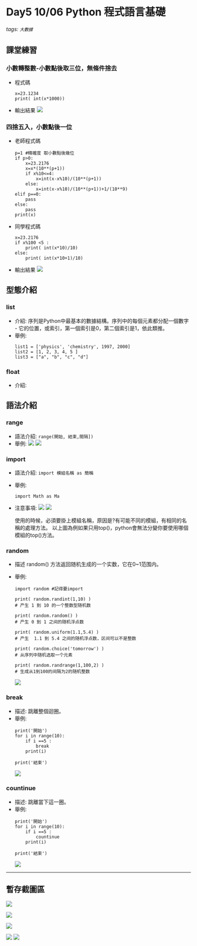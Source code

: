 # Day5 10/06 Python 程式語言基礎
###### tags: `大數據` 

## 課堂練習
### 小數轉整數-小數點後取三位，無條件捨去
* 程式碼
    ```
    x=23.1234
    print( int(x*1000))
    ```
* 輸出結果
    ![](https://i.imgur.com/mhTfKkK.png)
  
### 四捨五入，小數點後一位

* 老師程式碼
    ```
    p=1 #精確度 取小數點後幾位
    if p>0:
        x=23.2176
        x=x*(10**(p+1))
        if x%10<=4:
            x=int(x-x%10)/(10**(p+1))
        else:
            x=int(x-x%10)/(10**(p+1))+1/(10**9)
    elif p==0:
        pass
    else:
        pass
    print(x)
    ```
    
* 同學程式碼
    ```
    x=23.2176
    if x%100 <5 :
        print( int(x*10)/10)
    else:
        print( int(x*10+1)/10)
    ```
* 輸出結果
   ![](https://i.imgur.com/x5yHC9C.png)
   
## 型態介紹
### list
* 介紹:
    序列是Python中最基本的數據結構。序列中的每個元素都分配一個數字 - 它的位置，或索引，第一個索引是0，第二個索引是1，依此類推。
* 舉例:
    ```
    list1 = ['physics', 'chemistry', 1997, 2000]
    list2 = [1, 2, 3, 4, 5 ]
    list3 = ["a", "b", "c", "d"]
    ```   
### float
* 介紹:



## 語法介紹 

### range
* 語法介紹: 
    `range(開始, 結束,間隔])`
* 舉例:
    ![](https://i.imgur.com/X5STDWu.gif)
    ![](https://i.imgur.com/8XE9yhM.gif)


### import
* 語法介紹: 
    `import 模組名稱 as 簡稱`
* 舉例:
    ```
    import Math as Ma
    
    ```
* 注意事項:
    ![](https://i.imgur.com/Mxdvp1n.png)
    ![](https://i.imgur.com/lBEz09O.gif)



    使用的時候，必須要掛上模組名稱，原因是?有可能不同的模組，有相同的名稱的處理方法。
    以上圖為例如果只用top()，python會無法分變你要使用哪個模組的top()方法。

### random

* 描述
    random() 方法返回随机生成的一个实数，它在0~1范围内。

* 舉例:
    ```
    import random #記得要import
    
    print( random.randint(1,10) )        
    # 产生 1 到 10 的一个整数型随机数  
    
    print( random.random() )             
    # 产生 0 到 1 之间的随机浮点数
    
    print( random.uniform(1.1,5.4) )     
    # 产生  1.1 到 5.4 之间的随机浮点数，区间可以不是整数
    
    print( random.choice('tomorrow') )   
    # 从序列中随机选取一个元素
    
    print( random.randrange(1,100,2) )   
    # 生成从1到100的间隔为2的随机整数
    ```
    ![](https://i.imgur.com/aoC3HyZ.gif)
     
### break
* 描述:
    跳離整個迴圈。
* 舉例:
    ```
    print('開始')
    for i in range(10):
        if i ==5 :
            break
        print(i)

    print('結束')
    ```
    ![](https://i.imgur.com/WkNxFj8.gif)

### countinue
* 描述:
    跳離當下這一圈。
* 舉例:
    ```
    print('開始')
    for i in range(10):
        if i ==5 :
            countinue
        print(i)

    print('結束')
    ```
    ![](https://i.imgur.com/jxhUtA8.gif)



---
## 暫存截圖區
![](https://i.imgur.com/2KwaqqD.png)
     
![](https://i.imgur.com/jIDPQqI.png)

![](https://i.imgur.com/djZ3Q4Q.png)


![](https://i.imgur.com/8qYXwYa.png)
![](https://i.imgur.com/wCORug3.gif)
